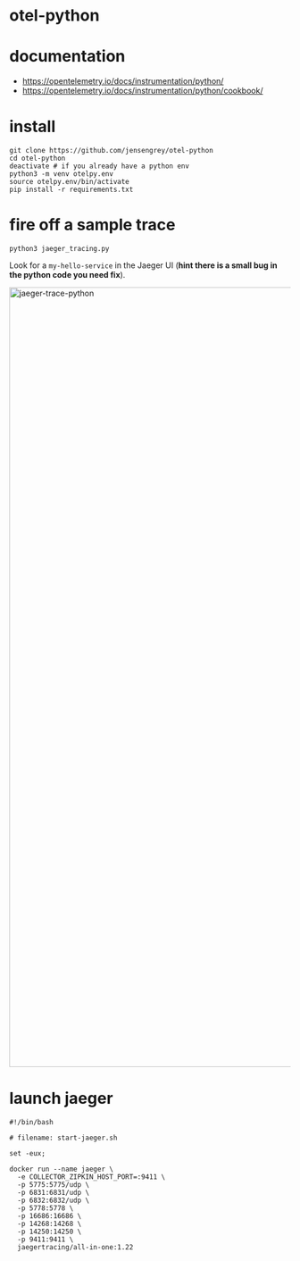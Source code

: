 # otel-python

# documentation

* https://opentelemetry.io/docs/instrumentation/python/
* https://opentelemetry.io/docs/instrumentation/python/cookbook/

# install

```
git clone https://github.com/jensengrey/otel-python
cd otel-python
deactivate # if you already have a python env
python3 -m venv otelpy.env
source otelpy.env/bin/activate
pip install -r requirements.txt
```

# fire off a sample trace

```
python3 jaeger_tracing.py
```

Look for a `my-hello-service` in the Jaeger UI (**hint there is a small bug in the python code you need fix**).

<img width="1397" alt="jaeger-trace-python" src="https://user-images.githubusercontent.com/46599294/216155088-1fb47913-d63d-4e03-b67f-a8a681ddc024.png">

# launch jaeger

```
#!/bin/bash

# filename: start-jaeger.sh

set -eux;

docker run --name jaeger \
  -e COLLECTOR_ZIPKIN_HOST_PORT=:9411 \
  -p 5775:5775/udp \
  -p 6831:6831/udp \
  -p 6832:6832/udp \
  -p 5778:5778 \
  -p 16686:16686 \
  -p 14268:14268 \
  -p 14250:14250 \
  -p 9411:9411 \
  jaegertracing/all-in-one:1.22

```



